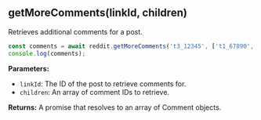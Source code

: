 ## getMoreComments(linkId, children)

Retrieves additional comments for a post.

```typescript
const comments = await reddit.getMoreComments('t3_12345', ['t1_67890', 't1_98765']);
console.log(comments);
```

**Parameters:**

- `linkId`: The ID of the post to retrieve comments for.
- `children`: An array of comment IDs to retrieve.

**Returns:** A promise that resolves to an array of Comment objects.